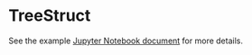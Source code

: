 # TreeStruct

See the example [Jupyter Notebook document](/examples/treestruct.ipynb) for more details.
